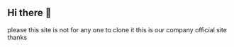## Hi there 👋

<!--
**CodeWithTec/codewithtec** is a ✨ _special_ ✨ repository because its `README.md` (my first portfolio) appears on your GitHub profile.

Here are some ideas to get you started:

- 🔭 I’m currently working on ...
- 🌱 I’m currently learning ...
- 👯 I’m looking to collaborate on ...
- 🤔 I’m looking for help with ...
- 💬 Ask me about ...
- 📫 How to reach me: ...
- 😄 Pronouns: ...
- ⚡ Fun fact: ...
-->

please this site is not for any one to clone it this is our company official site thanks 
